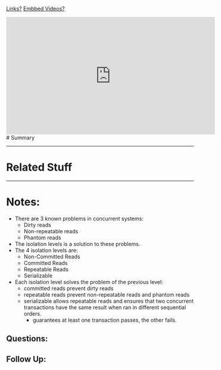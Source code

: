 [Links?](#)
[Embbed Videos?](#)
<iframe width="560" height="315" src="https://www.youtube.com/embed/xR70UlE_xbo?si=qC7bwd7buy_qDZfV" title="YouTube video player" frameborder="0" allow="accelerometer; autoplay; clipboard-write; encrypted-media; gyroscope; picture-in-picture; web-share" allowfullscreen></iframe>
# Summary

----
# Related Stuff

----
# Notes:
- There are 3 known problems in concurrent systems:
	- Dirty reads
	- Non-repeatable reads
	- Phantom reads
- The isolation levels is a solution to these problems.
- The 4 isolation levels are:
	- Non-Committed Reads
	- Committed Reads
	- Repeatable Reads
	- Serializable
- Each isolation level solves the problem of the previous level:
	- committed reads prevent dirty reads
	- repeatable reads prevent non-repeatable reads and phantom reads
	- serializable allows repeatable reads and ensures that two concurrent transactions have the same result when ran in different sequential orders.
		- guarantees at least one transaction passes, the other fails.
## Questions:

## Follow Up:
